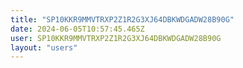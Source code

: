 ```yaml
---
title: "SP10KKR9MMVTRXP2Z1R2G3XJ64DBKWDGADW28B90G"
date: 2024-06-05T10:57:45.465Z
user: SP10KKR9MMVTRXP2Z1R2G3XJ64DBKWDGADW28B90G
layout: "users"
---
```

    